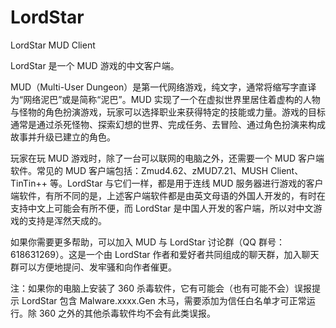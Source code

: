 # LordStar
LordStar MUD Client

LordStar 是一个 MUD 游戏的中文客户端。

MUD（Multi-User Dungeon）是第一代网络游戏，纯文字，通常将缩写字直译为“网络泥巴”或是简称“泥巴”。MUD 实现了一个在虚拟世界里居住着虚构的人物与怪物的角色扮演游戏，玩家可以选择职业来获得特定的技能或力量。游戏的目标通常是通过杀死怪物、探索幻想的世界、完成任务、去冒险、通过角色扮演来构成故事并升级已建立的角色。

玩家在玩 MUD 游戏时，除了一台可以联网的电脑之外，还需要一个 MUD 客户端软件。常见的 MUD 客户端包括：Zmud4.62、zMUD7.21、MUSH Client、TinTin++ 等。LordStar 与它们一样，都是用于连线 MUD 服务器进行游戏的客户端软件，有所不同的是，上述客户端软件都是由英文母语的外国人开发的，有时在支持中文上可能会有所不便，而 LordStar 是中国人开发的客户端，所以对中文游戏的支持是浑然天成的。

如果你需要更多帮助，可以加入 MUD 与 LordStar 讨论群（QQ 群号：618631269）。这是一个由 LordStar 作者和爱好者共同组成的聊天群，加入聊天群可以方便地提问、发牢骚和向作者催更。

注：如果你的电脑上安装了 360 杀毒软件，它有可能会（也有可能不会）误报提示 LordStar 包含 Malware.xxxx.Gen 木马，需要添加为信任白名单才可正常运行。除 360 之外的其他杀毒软件均不会有此类误报。
